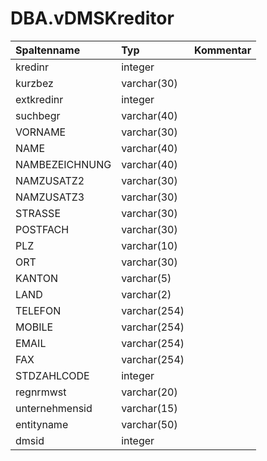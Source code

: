 # DBA.vDMSKreditor

|Spaltenname|Typ|Kommentar|
|:----------|:--|:--------|
|kredinr|integer||
|kurzbez|varchar(30)||
|extkredinr|integer||
|suchbegr|varchar(40)||
|VORNAME|varchar(30)||
|NAME|varchar(40)||
|NAMBEZEICHNUNG|varchar(40)||
|NAMZUSATZ2|varchar(30)||
|NAMZUSATZ3|varchar(30)||
|STRASSE|varchar(30)||
|POSTFACH|varchar(30)||
|PLZ|varchar(10)||
|ORT|varchar(30)||
|KANTON|varchar(5)||
|LAND|varchar(2)||
|TELEFON|varchar(254)||
|MOBILE|varchar(254)||
|EMAIL|varchar(254)||
|FAX|varchar(254)||
|STDZAHLCODE|integer||
|regnrmwst|varchar(20)||
|unternehmensid|varchar(15)||
|entityname|varchar(50)||
|dmsid|integer||
